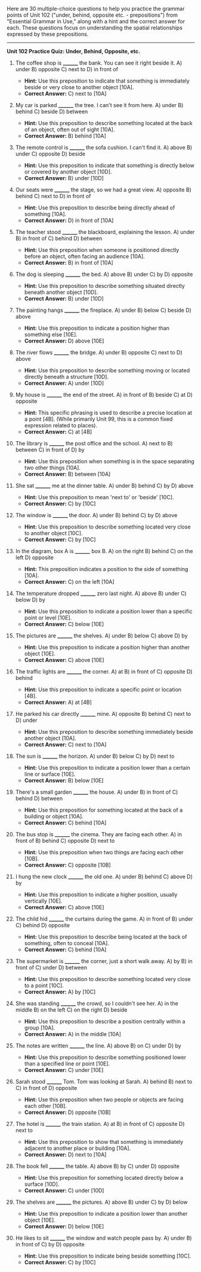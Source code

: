 Here are 30 multiple-choice questions to help you practice the grammar points of Unit 102 ("under, behind, opposite etc. - prepositions") from "Essential Grammar in Use," along with a hint and the correct answer for each. These questions focus on understanding the spatial relationships expressed by these prepositions.

***

**Unit 102 Practice Quiz: Under, Behind, Opposite, etc.**

1.  The coffee shop is **______** the bank. You can see it right beside it.
    A) under
    B) opposite
    C) next to
    D) in front of
    *   **Hint:** Use this preposition to indicate that something is immediately beside or very close to another object [10A].
    *   **Correct Answer:** C) next to [10A]

2.  My car is parked **______** the tree. I can't see it from here.
    A) under
    B) behind
    C) beside
    D) between
    *   **Hint:** Use this preposition to describe something located at the back of an object, often out of sight [10A].
    *   **Correct Answer:** B) behind [10A]

3.  The remote control is **______** the sofa cushion. I can't find it.
    A) above
    B) under
    C) opposite
    D) beside
    *   **Hint:** Use this preposition to indicate that something is directly below or covered by another object [10D].
    *   **Correct Answer:** B) under [10D]

4.  Our seats were **______** the stage, so we had a great view.
    A) opposite
    B) behind
    C) next to
    D) in front of
    *   **Hint:** Use this preposition to describe being directly ahead of something [10A].
    *   **Correct Answer:** D) in front of [10A]

5.  The teacher stood **______** the blackboard, explaining the lesson.
    A) under
    B) in front of
    C) behind
    D) between
    *   **Hint:** Use this preposition when someone is positioned directly before an object, often facing an audience [10A].
    *   **Correct Answer:** B) in front of [10A]

6.  The dog is sleeping **______** the bed.
    A) above
    B) under
    C) by
    D) opposite
    *   **Hint:** Use this preposition to describe something situated directly beneath another object [10D].
    *   **Correct Answer:** B) under [10D]

7.  The painting hangs **______** the fireplace.
    A) under
    B) below
    C) beside
    D) above
    *   **Hint:** Use this preposition to indicate a position higher than something else [10E].
    *   **Correct Answer:** D) above [10E]

8.  The river flows **______** the bridge.
    A) under
    B) opposite
    C) next to
    D) above
    *   **Hint:** Use this preposition to describe something moving or located directly beneath a structure [10D].
    *   **Correct Answer:** A) under [10D]

9.  My house is **______** the end of the street.
    A) in front of
    B) beside
    C) at
    D) opposite
    *   **Hint:** This specific phrasing is used to describe a precise location at a point [4B]. (While primarily Unit 99, this is a common fixed expression related to places).
    *   **Correct Answer:** C) at [4B]

10. The library is **______** the post office and the school.
    A) next to
    B) between
    C) in front of
    D) by
    *   **Hint:** Use this preposition when something is in the space separating two other things [10A].
    *   **Correct Answer:** B) between [10A]

11. She sat **______** me at the dinner table.
    A) under
    B) behind
    C) by
    D) above
    *   **Hint:** Use this preposition to mean 'next to' or 'beside' [10C].
    *   **Correct Answer:** C) by [10C]

12. The window is **______** the door.
    A) under
    B) behind
    C) by
    D) above
    *   **Hint:** Use this preposition to describe something located very close to another object [10C].
    *   **Correct Answer:** C) by [10C]

13. In the diagram, box A is **______** box B.
    A) on the right
    B) behind
    C) on the left
    D) opposite
    *   **Hint:** This preposition indicates a position to the side of something [10A].
    *   **Correct Answer:** C) on the left [10A]

14. The temperature dropped **______** zero last night.
    A) above
    B) under
    C) below
    D) by
    *   **Hint:** Use this preposition to indicate a position lower than a specific point or level [10E].
    *   **Correct Answer:** C) below [10E]

15. The pictures are **______** the shelves.
    A) under
    B) below
    C) above
    D) by
    *   **Hint:** Use this preposition to indicate a position higher than another object [10E].
    *   **Correct Answer:** C) above [10E]

16. The traffic lights are **______** the corner.
    A) at
    B) in front of
    C) opposite
    D) behind
    *   **Hint:** Use this preposition to indicate a specific point or location [4B].
    *   **Correct Answer:** A) at [4B]

17. He parked his car directly **______** mine.
    A) opposite
    B) behind
    C) next to
    D) under
    *   **Hint:** Use this preposition to describe something immediately beside another object [10A].
    *   **Correct Answer:** C) next to [10A]

18. The sun is **______** the horizon.
    A) under
    B) below
    C) by
    D) next to
    *   **Hint:** Use this preposition to indicate a position lower than a certain line or surface [10E].
    *   **Correct Answer:** B) below [10E]

19. There's a small garden **______** the house.
    A) under
    B) in front of
    C) behind
    D) between
    *   **Hint:** Use this preposition for something located at the back of a building or object [10A].
    *   **Correct Answer:** C) behind [10A]

20. The bus stop is **______** the cinema. They are facing each other.
    A) in front of
    B) behind
    C) opposite
    D) next to
    *   **Hint:** Use this preposition when two things are facing each other [10B].
    *   **Correct Answer:** C) opposite [10B]

21. I hung the new clock **______** the old one.
    A) under
    B) behind
    C) above
    D) by
    *   **Hint:** Use this preposition to indicate a higher position, usually vertically [10E].
    *   **Correct Answer:** C) above [10E]

22. The child hid **______** the curtains during the game.
    A) in front of
    B) under
    C) behind
    D) opposite
    *   **Hint:** Use this preposition to describe being located at the back of something, often to conceal [10A].
    *   **Correct Answer:** C) behind [10A]

23. The supermarket is **______** the corner, just a short walk away.
    A) by
    B) in front of
    C) under
    D) between
    *   **Hint:** Use this preposition to describe something located very close to a point [10C].
    *   **Correct Answer:** A) by [10C]

24. She was standing **______** the crowd, so I couldn't see her.
    A) in the middle
    B) on the left
    C) on the right
    D) beside
    *   **Hint:** Use this preposition to describe a position centrally within a group [10A].
    *   **Correct Answer:** A) in the middle [10A]

25. The notes are written **______** the line.
    A) above
    B) on
    C) under
    D) by
    *   **Hint:** Use this preposition to describe something positioned lower than a specified line or point [10E].
    *   **Correct Answer:** C) under [10E]

26. Sarah stood **______** Tom. Tom was looking at Sarah.
    A) behind
    B) next to
    C) in front of
    D) opposite
    *   **Hint:** Use this preposition when two people or objects are facing each other [10B].
    *   **Correct Answer:** D) opposite [10B]

27. The hotel is **______** the train station.
    A) at
    B) in front of
    C) opposite
    D) next to
    *   **Hint:** Use this preposition to show that something is immediately adjacent to another place or building [10A].
    *   **Correct Answer:** D) next to [10A]

28. The book fell **______** the table.
    A) above
    B) by
    C) under
    D) opposite
    *   **Hint:** Use this preposition for something located directly below a surface [10D].
    *   **Correct Answer:** C) under [10D]

29. The shelves are **______** the pictures.
    A) above
    B) under
    C) by
    D) below
    *   **Hint:** Use this preposition to indicate a position lower than another object [10E].
    *   **Correct Answer:** D) below [10E]

30. He likes to sit **______** the window and watch people pass by.
    A) under
    B) in front of
    C) by
    D) opposite
    *   **Hint:** Use this preposition to indicate being beside something [10C].
    *   **Correct Answer:** C) by [10C]